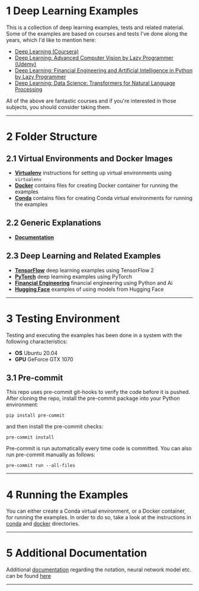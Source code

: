 # 1 Deep Learning Examples

This is a collection of deep learning examples, tests and related material. Some of the examples are based on courses and tests I've done
along the years, which I'd like to mention here:

* [Deep Learning (Coursera)](https://www.coursera.org/specializations/deep-learning?)
* [Deep Learning: Advanced Computer Vision by Lazy Programmer (Udemy)](https://www.udemy.com/course/advanced-computer-vision)
* [Deep Learning: Financial Engineering and Artificial Intelligence in Python by Lazy Programmer](https://deeplearningcourses.com/c/ai-finance)
* [Deep Learning: Data Science: Transformers for Natural Language Processing](https://deeplearningcourses.com/c/data-science-transformers-nlp)

All of the above are fantastic courses and if you're interested in those subjects, you should consider taking them.

---

# 2 Folder Structure

## 2.1 Virtual Environments and Docker Images

* **[Virtualenv](./virtualenv/README.md)** instructions for setting up virtual environments using `virtualenv`
* **[Docker](./docker/README.md)** contains files for creating Docker container for running the examples
* **[Conda](./conda/README.md)** contains files for creating Conda virtual environments for running the examples

## 2.2 Generic Explanations

* **[Documentation](./documentation/README.md)**

## 2.3 Deep Learning and Related Examples

* **[TensorFlow](./TensorFlow/README.md)** deep learning examples using TensorFlow 2
* **[PyTorch](./PyTorch/README.md)** deep learning examples using PyTorch
* **[Financial Engineering](./FinancialEngineering/README.md)** financial engineering using Python and Ai
* **[Hugging Face](./HuggingFace/README.md)** examples of using models from Hugging Face

---

# 3 Testing Environment

Testing and executing the examples has been done in a system with the following characteristics:

* **OS** Ubuntu 20.04
* **GPU** GeForce GTX 1070

## 3.1 Pre-commit

This repo uses pre-commit git-hooks to verify the code before it is pushed. After cloning
the repo, install the pre-commit package into your Python environment:

```shell
pip install pre-commit
```

and then install the pre-commit checks:

```shell
pre-commit install
```

Pre-commit is run automatically every time code is committed. You can also run pre-commit manually as follows:

```shell
pre-commit run --all-files
```

---

# 4 Running the Examples

You can either create a Conda virtual environment, or a Docker container, for running the examples. In order to do so,
take a look at the instructions in [conda](./conda/README.md) and [docker](./docker/README.md) directories.

---

# 5 Additional Documentation

Additional [documentation](./documentation/README.md) regarding the notation, neural network model etc. can be found [here](./documentation/README.md)

---


